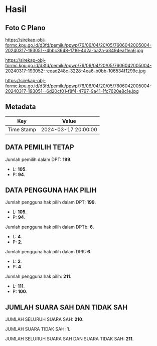 # Hasil

## Foto C Plano

https://sirekap-obj-formc.kpu.go.id/d3fd/pemilu/ppwp/76/06/04/20/05/7606042005004-20240317-193051--4bbc3648-1716-4d2a-ba2a-a3494eaf1ea6.jpg

https://sirekap-obj-formc.kpu.go.id/d3fd/pemilu/ppwp/76/06/04/20/05/7606042005004-20240317-193052--cead248c-3228-4ea6-b0bb-106534f1299c.jpg

https://sirekap-obj-formc.kpu.go.id/d3fd/pemilu/ppwp/76/06/04/20/05/7606042005004-20240317-193051--6d20cf01-f8f4-4797-9a41-1fc7620e8c1e.jpg


## Metadata

| Key        | Value               |
| ---------- | ------------------- |
| Time Stamp | 2024-03-17 20:00:00 |


## DATA PEMILIH TETAP

Jumlah pemilih dalam DPT: **199**.
 * L: **105**.
 * P: **94**.

## DATA PENGGUNA HAK PILIH

Jumlah pengguna hak pilih dalam DPT: **199**.
 * L: **105**.
 * P: **94**.

Jumlah pengguna hak pilih dalam DPTb: **6**.
 * L: **4**.
 * P: **2**.

Jumlah pengguna hak pilih dalam DPK: **6**.
 * L: **2**.
 * P: **4**.

Jumlah pengguna hak pilih: **211**.
 * L: **111**.
 * P: **100**.

## JUMLAH SUARA SAH DAN TIDAK SAH

JUMLAH SELURUH SUARA SAH: **210**.

JUMLAH SUARA TIDAK SAH: **1**.

JUMLAH SELURUH SUARA SAH DAN SUARA TIDAK SAH: **211**.


